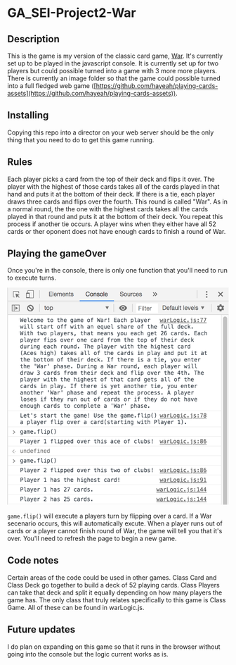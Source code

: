 # GA_SEI-Project2-War

## Description
This is the game is my version of the classic card game, [War](https://en.wikipedia.org/wiki/War_(card_game)). It's currently set up to be played in the javascript console. It is currently set up for two players but could possible turned into a game with 3 more more players. There is currently an image folder so that the game could possible turned into a full fledged web game ([https://github.com/hayeah/playing-cards-assets](https://github.com/hayeah/playing-cards-assets)).

## Installing

Copying this repo into a director on your web server should be the only thing that you need to do to get this game running.

## Rules
Each player picks a card from the top of their deck and flips it over. The player with the highest of those cards takes all of the cards played in that hand and puts it at the bottom of their deck. If there is a tie, each player draws three cards and flips over the fourth. This round is called "War". As in a normal round, the the one with the highest cards takes all the cards played in that round and puts it at the bottom of their deck. You repeat this process if another tie occurs. A player wins when they either have all 52 cards or ther oponent does not have enough cards to finish a round of War.

## Playing the gameOver
Once you're in the console, there is only one function that you'll need to run to execute turns.

![Game Example](images/example.png)

`game.flip()` will execute a players turn by flipping over a card. If a War secenario occurs, this will automatically excute. When a player runs out of cards or a player cannot finish round of War, the game will tell you that it's over. You'll need to refresh the page to begin a new game.

## Code notes

Certain areas of the code could be used in other games. Class Card and Class Deck go together to build a deck of 52 playing cards. Class Players can take that deck and split it equally depending on how many players the game has. The only class that truly relates specifically to this game is Class Game. All of these can be found in warLogic.js. 

## Future updates

I do plan on expanding on this game so that it runs in the browser without going into the console but the logic current works as is.
